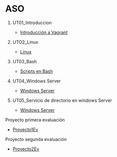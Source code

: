 # ASO

1. UT01_Introduccion
   
   * [Introducción a Vagrant](./UT01_introduccion/index.md)
  
2. UTO2_Linux
   
   * [Linux](./UT02_linux/index.md)

3. UT03_Bash
   
   * [Scripts en Bash](./UT03_bash/index.md)

4. UT04_Windows Server
   
   * [Windows Server](./UT04_wserver/index.md)

5. UT05_Servicio de directorio en windows Server
   
   * [Windows Server](./UT05_wsdirserv/index.md)

Proyecto primera evaluación

   * [Proyecto1Ev](./Proyectos/Proyecto1Ev/scriptproyecto.md)

Proyecto segunda evaluación

   * [Proyecto2Ev](./Proyectos/Proyecto2Ev/Documentacion.md)